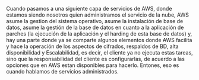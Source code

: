 Cuando pasamos a una siguiente capa de servicios de AWS, donde estamos siendo nosotros quien administramos el servicio de la nube, AWS asume la gestion del sistema operativo, asume la instalación de base de datos, asume la gestión de la base de datos en cuanto a la aplicación de parches (la ejecución de la aplicación y el harding de esta base de datos) y, hay una parte donde ya se comparte algunos elementos donde AWS facilita y hace la operación de los aspectos de cifrados, respaldos de BD, alta disponibilidad y Escalabilidad, es decir, el cliente ya no ejecuta estas tareas, sino que la responsabilidad del cliente es configurarlas, de acuerdo a las opciones que en AWS estan disponibles para hacerlo. Entones, eso es cuando hablamos de servicios administrados.
